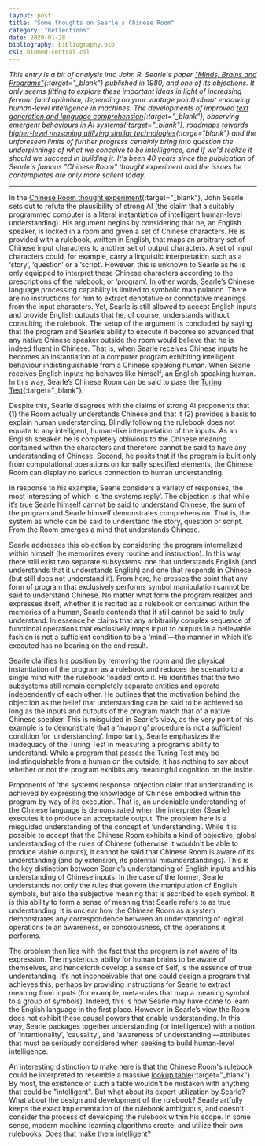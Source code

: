 ```yaml
---
layout: post
title: "Some thoughts on Searle's Chinese Room"
category: "Reflections"
date: 2020-01-28
bibliography: bibliography.bib
csl: biomed-central.csl
---
```

*This entry is a bit of analysis into John R. Searle's paper ["Minds, Brains and Programs"](http://cogprints.org/7150/1/10.1.1.83.5248.pdf){:target="_blank"} published in 1980, and one of its objections. It only seems fitting to explore these important ideas in light of increasing fervour (and optimism, depending on your vantage point) about endowing human-level intelligence in machines. The developments of improved [text generation and language comprehension](https://openai.com/blog/better-language-models/){:target="_blank"}, observing [emergent behaviours in AI systems](https://deepmind.com/blog/article/capture-the-flag-science){:target="_blank"}, [roadmaps towards higher-level reasoning utilizing similar technologies](https://arxiv.org/abs/1709.08568){:targe="blank"} and the unforeseen limits of further progress certainly bring into question the underpinnings of what we conceive to be intelligence, and if we'd realize it should we succeed in building it. It's been 40 years since the publication of Searle's famous "Chinese Room" thought experiment and the issues he contemplates are only more salient today.*

---

In the [Chinese Room thought experiment](https://plato.stanford.edu/entries/chinese-room/){:target="_blank"}, John Searle sets out to refute the plausibility of strong AI (the claim that a suitably programmed computer is a literal instantiation of intelligent human-level understanding). His argument begins by considering that he, an English speaker, is locked in a room and given a set of Chinese characters. He is provided with a rulebook, written in English, that maps an arbitrary set of Chinese input characters to another set of output characters. A set of input characters could, for example, carry a linguistic interpretation such as a ‘story’, ‘question’ or a ‘script’. However, this is unknown to Searle as he is only equipped to interpret these Chinese characters according to the prescriptions of the rulebook, or ‘program’. In other words, Searle’s Chinese language processing capability is limited to symbolic manipulation. There are no instructions for him to extract denotative or connotative meanings from the input characters. Yet, Searle is still allowed to accept English inputs and provide English outputs that he, of course, understands without consulting the rulebook. The setup of the argument is concluded by saying that the program and Searle’s ability to execute it become so advanced that any native Chinese speaker outside the room would believe that he is indeed fluent in Chinese. That is, when Searle receives Chinese inputs he becomes an instantiation of a computer program exhibiting intelligent behaviour indistinguishable from a Chinese speaking human. When Searle receives English inputs he behaves like himself, an English speaking human. In this way, Searle’s Chinese Room can be said to pass the [Turing Test](https://plato.stanford.edu/entries/turing-test/){:target="_blank"}.

Despite this, Searle disagrees with the claims of strong AI proponents that (1) the Room actually understands Chinese and that it (2) provides a basis to explain human understanding. Blindly following the rulebook does not equate to any intelligent, human-like interpretation of the inputs. As an English speaker, he is completely oblivious to the Chinese meaning contained within the characters and therefore cannot be said to have any understanding of Chinese. Second, he posits that if the program is built only from computational operations on formally specified elements, the Chinese Room can display no serious connection to human understanding. 

In response to his example, Searle considers a variety of responses, the most interesting of which is ‘the systems reply’. The objection is that while it’s true Searle himself cannot be said to understand Chinese, the sum of the program and Searle himself demonstrates comprehension. That is, the system as whole can be said to understand the story, question or script. From the Room emerges a mind that understands Chinese.

Searle addresses this objection by considering the program internalized within himself (he memorizes every routine and instruction). In this way, there still exist two separate subsystems: one that understands English (and understands that it understands English) and one that responds in Chinese (but still does not understand it). From here, he presses the point that any form of program that exclusively performs symbol manipulation cannot be said to understand Chinese. No matter what form the program realizes and expresses itself, whether it is recited as a rulebook or contained within the memories of a human, Searle contends that it still cannot be said to truly understand. In essence,he claims that any arbitrarily complex sequence of functional operations that exclusively maps input to outputs in a believable fashion is not a sufficient condition to be a ‘mind’—the manner in which it’s executed has no bearing on the end result.

Searle clarifies his position by removing the room and the physical instantiation of the program as a rulebook and reduces the scenario to a single mind with the rulebook ‘loaded’ onto it. He identifies that the two subsystems still remain completely separate entities and operate independently of each other. He outlines that the motivation behind the objection as the belief that understanding can be said to be achieved so long as the inputs and outputs of the program match that of a native Chinese speaker. This is misguided in Searle’s view, as the very point of his example is to demonstrate that a ‘mapping’ procedure is not a sufficient condition for ‘understanding’. Importantly, Searle emphasizes the inadequacy of the Turing Test in measuring a program’s ability to understand. While a program that passes the Turing Test may be indistinguishable from a human on the outside, it has nothing to say about whether or not the program exhibits any meaningful cognition on the inside. 

Proponents of ‘the systems response’ objection claim that understanding is achieved by expressing the knowledge of Chinese embodied within the program by way of its execution. That is, an undeniable understanding of the Chinese language is demonstrated when the interpreter (Searle) executes it to produce an acceptable output. The problem here is a misguided understanding of the concept of ‘understanding’. While it is possible to accept that the Chinese Room exhibits a kind of objective, global understanding of the rules of Chinese (otherwise it wouldn't be able to produce viable outputs), it cannot be said that Chinese Room is aware of its understanding (and by extension, its potential misunderstandings). This is the key distinction between Searle’s understanding of English inputs and his understanding of Chinese inputs. In the case of the former, Searle understands not only the rules that govern the manipulation of English symbols, but also the subjective meaning that is ascribed to each symbol. It is this ability to form a sense of meaning that Searle refers to as true understanding. It is unclear how the Chinese Room as a system demonstrates any correspondence between an understanding of logical operations to an awareness, or consciousness, of the operations it performs.

The problem then lies with the fact that the program is not aware of its expression. The mysterious ability for human brains to be aware of themselves, and henceforth develop a sense of Self, is the essence of true understanding. It’s not inconceivable that one could design a program that achieves this, perhaps by providing instructions for Searle to extract meaning from inputs (for example, meta-rules that map a meaning symbol to a group of symbols). Indeed, this is how Searle may have come to learn the English language in the first place. However, in Searle’s view the Room does not exhibit these causal powers that enable understanding. In this way, Searle packages together understanding (or intelligence) with a notion of ‘intentionality’, 'causality', and ‘awareness of understanding’—attributes that must be seriously considered when seeking to build human-level intelligence.

An interesting distinction to make here is that the Chinese Room's rulebook could be interpreted to resemble a massive [lookup table](https://en.wikipedia.org/wiki/Lookup_table){:target="_blank"}. By most, the existence of such a table wouldn't be mistaken with anything that could be "intelligent". But what about its expert utilization by Searle? What about the design and development of the rulebook? Searle artfully keeps the exact implementation of the rulebook ambiguous, and doesn't consider the process of developing the rulebook within his scope. In some sense, modern machine learning algorithms create, and utilize their own rulebooks. Does that make them intelligent?